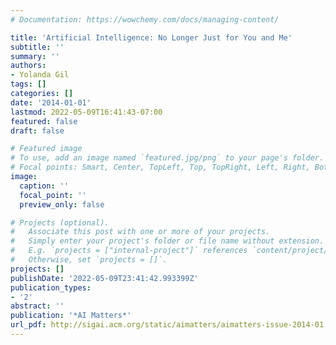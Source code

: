```yaml
---
# Documentation: https://wowchemy.com/docs/managing-content/

title: 'Artificial Intelligence: No Longer Just for You and Me'
subtitle: ''
summary: ''
authors:
- Yolanda Gil
tags: []
categories: []
date: '2014-01-01'
lastmod: 2022-05-09T16:41:43-07:00
featured: false
draft: false

# Featured image
# To use, add an image named `featured.jpg/png` to your page's folder.
# Focal points: Smart, Center, TopLeft, Top, TopRight, Left, Right, BottomLeft, Bottom, BottomRight.
image:
  caption: ''
  focal_point: ''
  preview_only: false

# Projects (optional).
#   Associate this post with one or more of your projects.
#   Simply enter your project's folder or file name without extension.
#   E.g. `projects = ["internal-project"]` references `content/project/deep-learning/index.md`.
#   Otherwise, set `projects = []`.
projects: []
publishDate: '2022-05-09T23:41:42.993399Z'
publication_types:
- '2'
abstract: ''
publication: '*AI Matters*'
url_pdf: http://sigai.acm.org/static/aimatters/aimatters-issue-2014-01.pdf
---
```

